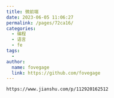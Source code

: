 ```yaml
---
title: 微前端
date: 2023-06-05 11:06:27
permalink: /pages/72ca16/
categories:
  - 编程
  - 语言
  - fe
tags:
  - 
author: 
  name: fovegage
  link: https://github.com/fovegage
---
```

```
https://www.jianshu.com/p/112920162512
```